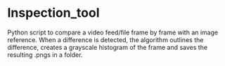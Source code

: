 # Inspection_tool
Python script to compare a video feed/file frame by frame with an image reference.
When a difference is detected, the algorithm outlines the difference, creates a grayscale histogram of the frame 
and saves the resulting .pngs in a folder.
